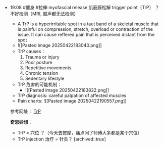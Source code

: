 
- 19:08 
	#健身 #拉伸
	myofascial release 肌筋膜松解
	trigger point（TrP） ？不好检测（MRI, 超声都无法检测）
	- A TrP is a hyperirritable spot in a taut band of a skeletal muscle that is painful on compression, stretch, overload or contraction of the issue. It can cause reffered pain that is perceived distant from the spot
	- ![[Pasted image 20250422183040.png]]
	- TrP causes：
		1. Trauma or injury
		2.  Poor posture
		3.  Repetitive movements
		4.  Chronic tension
		5.  Sedentary lifestyle
	- TrP 危害的可能机制：
		- ![[Pasted image 20250422183822.png]]
	- TrP diagnosis: careful palpation of affected muscles
	- Pain charts:
			![[Pasted image 20250422190557.png]]
	
	参考网址：
		[TrP](http://www.triggerpoints.net/)
	
	**奇思妙想**：
	- TrP = 穴位 ？（今天去按摩，痛点问了师傅大多都是某个穴位）
	- TrP injection 治疗 = 针灸？
	[archived::true]